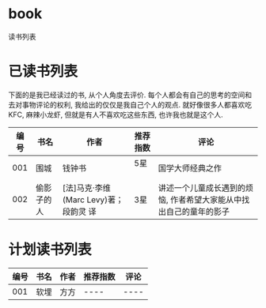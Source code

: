# book
读书列表


# 已读书列表
下面的是我已经读过的书, 从个人角度去评价. 每个人都会有自己的思考的空间和去对事物评论的权利, 我给出的仅仅是我自己个人的观点. 就好像很多人都喜欢吃KFC, 麻辣小龙虾, 但就是有人不喜欢吃这些东西, 也许我也就是这个人.


| 编号 | 书名 | 作者 | 推荐指数 | 评论 |
|------|------|------|----------|-----|
| 001 | 围城 | 钱钟书 |  5星    | 国学大师经典之作 |
| 002 | 偷影子的人 | [法]马克·李维(Marc Levy)著；段韵灵 译| 3星 | 讲述一个儿童成长遇到的烦恼, 作者希望大家能从中找出自己的童年的影子 |


# 计划读书列表

| 编号 | 书名 | 作者 | 推荐指数 | 评论 |
|------|------|------|----------|-----|
| 001 | 软埋 | 方方 | ----  |  ---- |
